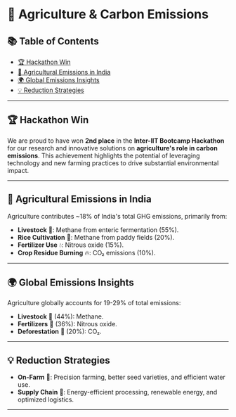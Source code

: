 # 🌱 Agriculture & Carbon Emissions

## 📚 Table of Contents

- [🏆 Hackathon Win](#hackathon-win)
- [🌾 Agricultural Emissions in India](#agricultural-emissions-in-india)
- [🌍 Global Emissions Insights](#global-emissions-insights)
- [💡 Reduction Strategies](#reduction-strategies)

---

## 🏆 Hackathon Win

We are proud to have won **2nd place** in the **Inter-IIT Bootcamp Hackathon** for our research and innovative solutions on **agriculture's role in carbon emissions**. This achievement highlights the potential of leveraging technology and new farming practices to drive substantial environmental impact.

---

## 🌾 Agricultural Emissions in India

Agriculture contributes ~18% of India's total GHG emissions, primarily from:
- **Livestock** 🐄: Methane from enteric fermentation (55%).
- **Rice Cultivation** 🌾: Methane from paddy fields (20%).
- **Fertilizer Use** 💧: Nitrous oxide (15%).
- **Crop Residue Burning** 🔥: CO₂ emissions (10%).

---

## 🌍 Global Emissions Insights

Agriculture globally accounts for 19-29% of total emissions:
- **Livestock** 🐄 (44%): Methane.
- **Fertilizers** 💩 (36%): Nitrous oxide.
- **Deforestation** 🌳 (20%): CO₂.

---

## 💡 Reduction Strategies

- **On-Farm** 🌱: Precision farming, better seed varieties, and efficient water use.
- **Supply Chain** 🚚: Energy-efficient processing, renewable energy, and optimized logistics.

---
